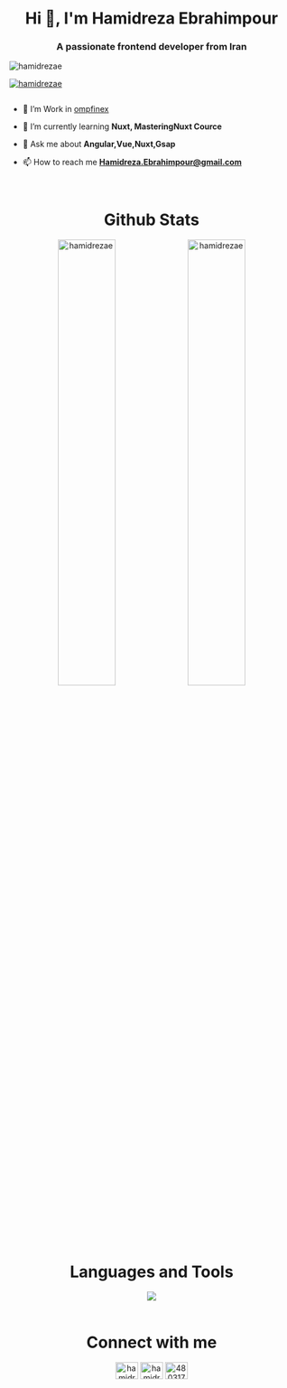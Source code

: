 <h1 align="center">Hi 👋, I'm Hamidreza Ebrahimpour</h1>
<h3 align="center">A passionate frontend developer from Iran</h3>

<p align="left"> <img src="https://img.shields.io/github/followers/hamidrezae?logo=github&style=for-the-badge&color=0891b2&labelColor=1c1917" alt="hamidrezae" /></p>

<p align="left"> <a href="https://github.com/ryo-ma/github-profile-trophy"><img src="https://github-profile-trophy.vercel.app/?username=hamidrezae" alt="hamidrezae" /></a> </p>

<p align="left"> <a href="https://twitter.com/" target="blank"><img src="https://img.shields.io/twitter/follow/?logo=twitter&style=for-the-badge" alt="" /></a> </p>

- 🔭 I’m Work in [ompfinex](ompfinex.com)

- 🌱 I’m currently learning  **Nuxt, MasteringNuxt Cource**

- 💬 Ask me about **Angular,Vue,Nuxt,Gsap**

- 📫 How to reach me **Hamidreza.Ebrahimpour@gmail.com**
<br>
<h1 align="center">Github Stats</h1>
<div align="center">
<img src="https://github-readme-stats.vercel.app/api?username=hamidrezae&show_icons=true&locale=en" width='45%'  alt="hamidrezae" />
<img src="https://github-readme-streak-stats.herokuapp.com/?user=hamidrezae&" alt="hamidrezae" width='45%'  />
</div>
<br>
<h1 align="center">Languages and Tools</h1>
<div align="center">
  <img src="https://skillicons.dev/icons?i=html,css,angular,vue,nuxtjs,threejs,js,ts,tailwind,bootstrap,materialui,sass,less,prisma,graphql,git,github,gitlab,pinia,reactivex,supabase,firebase,vite,webpack,pnpm,yarn,webstorm,vscode,pug,postman"  />
</div>
<br>
<h1 align="center">Connect with me</h1>
<p align="center">
<a href="https://linkedin.com/in/hamidreza-ebrahimpour-315663258" target="blank"><img align="center" src="https://raw.githubusercontent.com/rahuldkjain/github-profile-readme-generator/master/src/images/icons/Social/linked-in-alt.svg" alt="hamidreza-ebrahimpour-315663258" height="30" width="40" /></a>
<a href="https://instagram.com/hamidrezaebrahimpourr" target="blank"><img align="center" src="https://raw.githubusercontent.com/rahuldkjain/github-profile-readme-generator/master/src/images/icons/Social/instagram.svg" alt="hamidrezaebrahimpourr" height="30" width="40" /></a>
<a href="https://discord.comm/users/480317534969659392" target="blank"><img align="center" src="https://raw.githubusercontent.com/rahuldkjain/github-profile-readme-generator/master/src/images/icons/Social/discord.svg" alt="480317534969659392" height="30" width="40" /></a>
</p>
